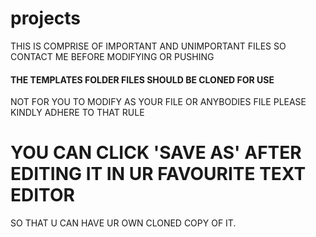 # projects
THIS IS COMPRISE OF IMPORTANT AND UNIMPORTANT FILES
SO CONTACT ME BEFORE MODIFYING OR PUSHING

#### THE TEMPLATES FOLDER FILES SHOULD BE CLONED FOR USE
NOT FOR YOU TO MODIFY AS YOUR FILE OR ANYBODIES FILE
PLEASE KINDLY ADHERE TO THAT RULE
# YOU CAN CLICK 'SAVE AS' AFTER EDITING IT IN UR FAVOURITE TEXT EDITOR
SO THAT U CAN HAVE UR OWN CLONED COPY OF IT.
